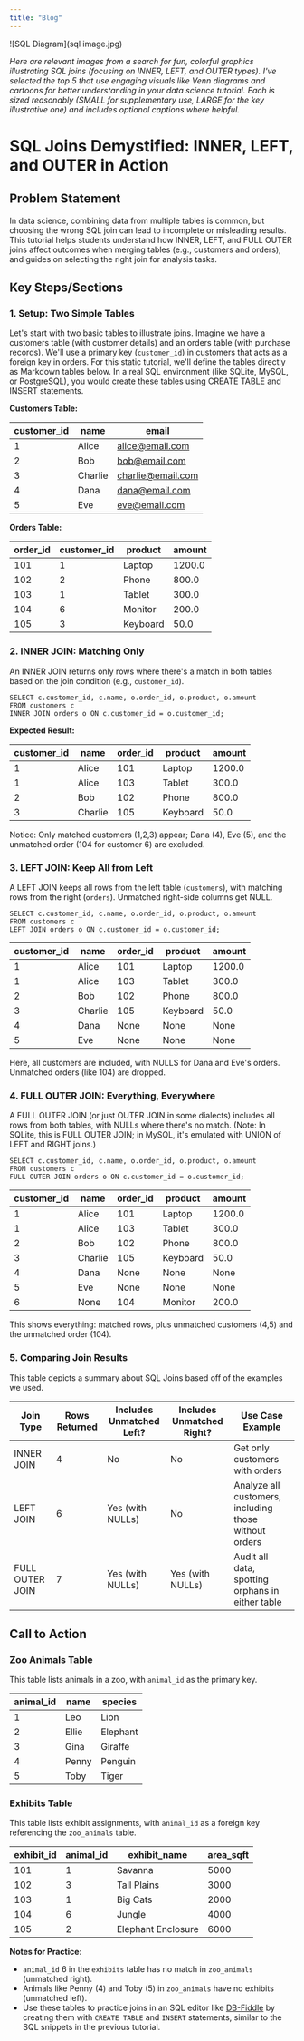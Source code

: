 ```yaml
---
title: "Blog"
---
```

![SQL Diagram](sql image.jpg)

*Here are relevant images from a search for fun, colorful graphics illustrating SQL joins (focusing on INNER, LEFT, and OUTER types). I've selected the top 5 that use engaging visuals like Venn diagrams and cartoons for better understanding in your data science tutorial. Each is sized reasonably (SMALL for supplementary use, LARGE for the key illustrative one) and includes optional captions where helpful.*

# SQL Joins Demystified: INNER, LEFT, and OUTER in Action

## Problem Statement
In data science, combining data from multiple tables is common, but choosing the wrong SQL join can lead to incomplete or misleading results. This tutorial helps students understand how INNER, LEFT, and FULL OUTER joins affect outcomes when merging tables (e.g., customers and orders), and guides on selecting the right join for analysis tasks.

## Key Steps/Sections
### 1. Setup: Two Simple Tables
Let's start with two basic tables to illustrate joins. Imagine we have a customers table (with customer details) and an orders table (with purchase records). We'll use a primary key (`customer_id`) in customers that acts as a foreign key in orders.
For this static tutorial, we'll define the tables directly as Markdown tables below. In a real SQL environment (like SQLite, MySQL, or PostgreSQL), you would create these tables using CREATE TABLE and INSERT statements.

**Customers Table:**

| customer_id | name     | email             |
|-------------|----------|-------------------|
| 1           | Alice    | alice@email.com   |
| 2           | Bob      | bob@email.com     |
| 3           | Charlie  | charlie@email.com |
| 4           | Dana     | dana@email.com    |
| 5           | Eve      | eve@email.com     |

**Orders Table:**

| order_id | customer_id | product  | amount |
|----------|-------------|----------|--------|
| 101      | 1           | Laptop   | 1200.0 |
| 102      | 2           | Phone    | 800.0  |
| 103      | 1           | Tablet   | 300.0  |
| 104      | 6           | Monitor  | 200.0  |
| 105      | 3           | Keyboard | 50.0   |

### 2. INNER JOIN: Matching Only
An INNER JOIN returns only rows where there's a match in both tables based on the join condition (e.g., `customer_id`).

```
SELECT c.customer_id, c.name, o.order_id, o.product, o.amount
FROM customers c
INNER JOIN orders o ON c.customer_id = o.customer_id;
```

**Expected Result:**

| customer_id | name    | order_id | product  | amount |
|-------------|---------|----------|----------|--------|
| 1           | Alice   | 101      | Laptop   | 1200.0 |
| 1           | Alice   | 103      | Tablet   | 300.0  |
| 2           | Bob     | 102      | Phone    | 800.0  |
| 3           | Charlie | 105      | Keyboard | 50.0   |

Notice: Only matched customers (1,2,3) appear; Dana (4), Eve (5), and the unmatched order (104 for customer 6) are excluded.

### 3. LEFT JOIN: Keep All from Left
A LEFT JOIN keeps all rows from the left table (`customers`), with matching rows from the right (`orders`). Unmatched right-side columns get NULL.

```
SELECT c.customer_id, c.name, o.order_id, o.product, o.amount
FROM customers c
LEFT JOIN orders o ON c.customer_id = o.customer_id;
```

| customer_id | name    | order_id | product  | amount |
|-------------|---------|----------|----------|--------|
| 1           | Alice   | 101      | Laptop   | 1200.0 |
| 1           | Alice   | 103      | Tablet   | 300.0  |
| 2           | Bob     | 102      | Phone    | 800.0  |
| 3           | Charlie | 105      | Keyboard | 50.0   |
| 4           | Dana    | None     | None     | None   |
| 5           | Eve     | None     | None     | None   |

Here, all customers are included, with NULLS for Dana and Eve's orders. Unmatched orders (like 104) are dropped. 

### 4. FULL OUTER JOIN: Everything, Everywhere
A FULL OUTER JOIN (or just OUTER JOIN in some dialects) includes all rows from both tables, with NULLs where there's no match. (Note: In SQLite, this is FULL OUTER JOIN; in MySQL, it's emulated with UNION of LEFT and RIGHT joins.)

```
SELECT c.customer_id, c.name, o.order_id, o.product, o.amount
FROM customers c
FULL OUTER JOIN orders o ON c.customer_id = o.customer_id;
```

| customer_id | name    | order_id | product  | amount |
|-------------|---------|----------|----------|--------|
| 1           | Alice   | 101      | Laptop   | 1200.0 |
| 1           | Alice   | 103      | Tablet   | 300.0  |
| 2           | Bob     | 102      | Phone    | 800.0  |
| 3           | Charlie | 105      | Keyboard | 50.0   |
| 4           | Dana    | None     | None     | None   |
| 5           | Eve     | None     | None     | None   |
| 6           | None    | 104      | Monitor  | 200.0  |

This shows everything: matched rows, plus unmatched customers (4,5) and the unmatched order (104). 

### 5. Comparing Join Results

This table depicts a summary about SQL Joins based off of the examples we used. 

| Join Type       | Rows Returned | Includes Unmatched Left? | Includes Unmatched Right? | Use Case Example                  |
|-----------------|---------------|--------------------------|---------------------------|-----------------------------------|
| INNER JOIN      | 4             | No                       | No                        | Get only customers with orders    |
| LEFT JOIN       | 6             | Yes (with NULLs)         | No                        | Analyze all customers, including those without orders |
| FULL OUTER JOIN | 7             | Yes (with NULLs)         | Yes (with NULLs)          | Audit all data, spotting orphans in either table |

## Call to Action

### Zoo Animals Table
This table lists animals in a zoo, with `animal_id` as the primary key.

| animal_id | name      | species      |
|-----------|-----------|--------------|
| 1         | Leo       | Lion         |
| 2         | Ellie     | Elephant     |
| 3         | Gina      | Giraffe      |
| 4         | Penny     | Penguin      |
| 5         | Toby      | Tiger        |

### Exhibits Table
This table lists exhibit assignments, with `animal_id` as a foreign key referencing the `zoo_animals` table.

| exhibit_id | animal_id | exhibit_name | area_sqft |
|------------|-----------|--------------|-----------|
| 101        | 1         | Savanna      | 5000      |
| 102        | 3         | Tall Plains  | 3000      |
| 103        | 1         | Big Cats     | 2000      |
| 104        | 6         | Jungle       | 4000      |
| 105        | 2         | Elephant Enclosure | 6000 |

**Notes for Practice**:
- `animal_id` 6 in the `exhibits` table has no match in `zoo_animals` (unmatched right).
- Animals like Penny (4) and Toby (5) in `zoo_animals` have no exhibits (unmatched left).
- Use these tables to practice joins in an SQL editor like [DB-Fiddle](https://www.db-fiddle.com/) by creating them with `CREATE TABLE` and `INSERT` statements, similar to the SQL snippets in the previous tutorial.